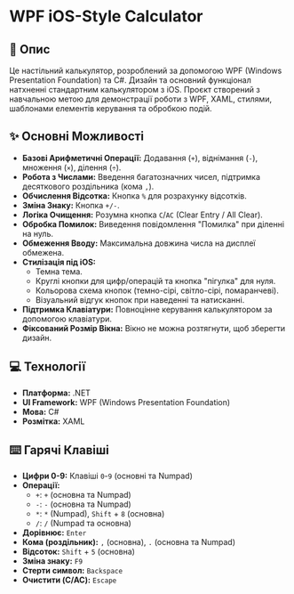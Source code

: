 # WPF iOS-Style Calculator

## 📝 Опис

Це настільний калькулятор, розроблений за допомогою WPF (Windows Presentation Foundation) та C#. Дизайн та основний функціонал натхненні стандартним калькулятором з iOS. Проєкт створений з навчальною метою для демонстрації роботи з WPF, XAML, стилями, шаблонами елементів керування та обробкою подій.

## ✨ Основні Можливості

*   **Базові Арифметичні Операції:** Додавання (`+`), віднімання (`-`), множення (`×`), ділення (`÷`).
*   **Робота з Числами:** Введення багатозначних чисел, підтримка десяткового роздільника (кома `,`).
*   **Обчислення Відсотка:** Кнопка `%` для розрахунку відсотків.
*   **Зміна Знаку:** Кнопка `+/-`.
*   **Логіка Очищення:** Розумна кнопка `C`/`AC` (Clear Entry / All Clear).
*   **Обробка Помилок:** Виведення повідомлення "Помилка" при діленні на нуль.
*   **Обмеження Вводу:** Максимальна довжина числа на дисплеї обмежена.
*   **Стилізація під iOS:**
    *   Темна тема.
    *   Круглі кнопки для цифр/операцій та кнопка "пігулка" для нуля.
    *   Кольорова схема кнопок (темно-сірі, світло-сірі, помаранчеві).
    *   Візуальний відгук кнопок при наведенні та натисканні.
*   **Підтримка Клавіатури:** Повноцінне керування калькулятором за допомогою клавіатури.
*   **Фіксований Розмір Вікна:** Вікно не можна розтягнути, щоб зберегти дизайн.

## 💻 Технології

*   **Платформа:** .NET
*   **UI Framework:** WPF (Windows Presentation Foundation)
*   **Мова:** C#
*   **Розмітка:** XAML

## ⌨️ Гарячі Клавіші

*   **Цифри 0-9:** Клавіші `0`-`9` (основні та Numpad)
*   **Операції:**
    *   `+`: `+` (основна та Numpad)
    *   `-`: `-` (основна та Numpad)
    *   `*`: `*` (Numpad), `Shift` + `8` (основна)
    *   `/`: `/` (Numpad та основна)
*   **Дорівнює:** `Enter`
*   **Кома (роздільник):** `,` (основна), `.` (основна та Numpad)
*   **Відсоток:** `Shift` + `5` (основна)
*   **Зміна знаку:** `F9`
*   **Стерти символ:** `Backspace`
*   **Очистити (C/AC):** `Escape`
